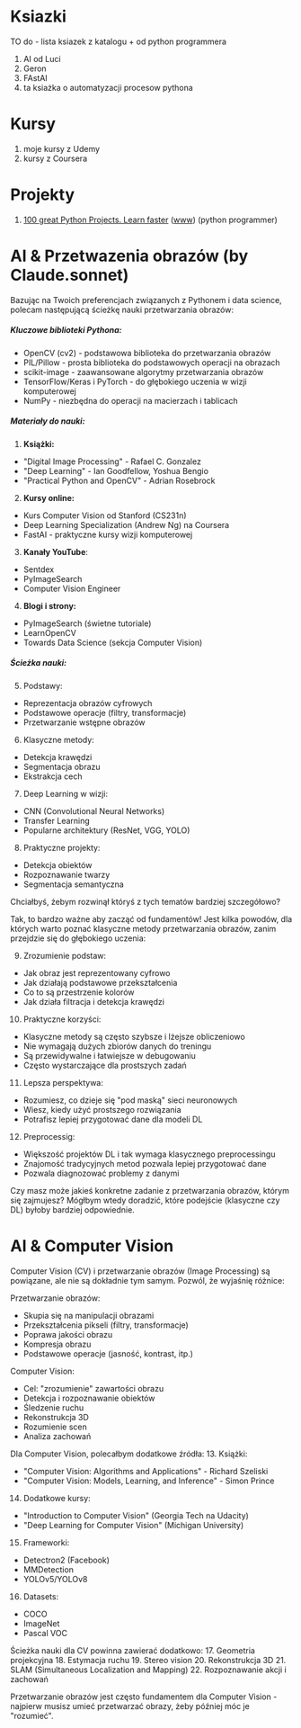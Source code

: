 
# Ksiazki
 TO do - lista ksiazek z katalogu + od python programmera
 1. AI od Luci
 2. Geron
 3. FAstAI
 4. ta ksiażka o automatyzacji procesow pythona

# Kursy
1. moje kursy z Udemy
2. kursy z Coursera

#  Projekty
1. [100 great Python Projects. Learn faster](https://www.youtube.com/watch?v=EY6FFBDp2zw) ([www](https://data-flair.training/blogs/python-project-ideas/)) (python programmer)

# AI & Przetwazenia obrazów (by Claude.sonnet)


Bazując na Twoich preferencjach związanych z Pythonem i data science, polecam następującą ścieżkę nauki przetwarzania obrazów:

#####  Kluczowe biblioteki Pythona:
- OpenCV (cv2) - podstawowa biblioteka do przetwarzania obrazów
- PIL/Pillow - prosta biblioteka do podstawowych operacji na obrazach
- scikit-image - zaawansowane algorytmy przetwarzania obrazów
- TensorFlow/Keras i PyTorch - do głębokiego uczenia w wizji komputerowej
- NumPy - niezbędna do operacji na macierzach i tablicach

#####  Materiały do nauki:
1. **Książki:**
- "Digital Image Processing" - Rafael C. Gonzalez
- "Deep Learning" - Ian Goodfellow, Yoshua Bengio
- "Practical Python and OpenCV" - Adrian Rosebrock

2. **Kursy online:**
- Kurs Computer Vision od Stanford (CS231n)
- Deep Learning Specialization (Andrew Ng) na Coursera
- FastAI - praktyczne kursy wizji komputerowej

3. **Kanały YouTube**:
- Sentdex
- PyImageSearch
- Computer Vision Engineer

4. **Blogi i strony:**
- PyImageSearch (świetne tutoriale)
- LearnOpenCV
- Towards Data Science (sekcja Computer Vision)

##### Ścieżka nauki:
5. Podstawy:
- Reprezentacja obrazów cyfrowych
- Podstawowe operacje (filtry, transformacje)
- Przetwarzanie wstępne obrazów

6. Klasyczne metody:
- Detekcja krawędzi
- Segmentacja obrazu
- Ekstrakcja cech

7. Deep Learning w wizji:
- CNN (Convolutional Neural Networks)
- Transfer Learning
- Popularne architektury (ResNet, VGG, YOLO)

8. Praktyczne projekty:
- Detekcja obiektów
- Rozpoznawanie twarzy
- Segmentacja semantyczna

Chciałbyś, żebym rozwinął któryś z tych tematów bardziej szczegółowo?

Tak, to bardzo ważne aby zacząć od fundamentów! Jest kilka powodów, dla których warto poznać klasyczne metody przetwarzania obrazów, zanim przejdzie się do głębokiego uczenia:

9. Zrozumienie podstaw:
- Jak obraz jest reprezentowany cyfrowo
- Jak działają podstawowe przekształcenia
- Co to są przestrzenie kolorów
- Jak działa filtracja i detekcja krawędzi

10. Praktyczne korzyści:
- Klasyczne metody są często szybsze i lżejsze obliczeniowo
- Nie wymagają dużych zbiorów danych do treningu
- Są przewidywalne i łatwiejsze w debugowaniu
- Często wystarczające dla prostszych zadań

11. Lepsza perspektywa:
- Rozumiesz, co dzieje się "pod maską" sieci neuronowych
- Wiesz, kiedy użyć prostszego rozwiązania
- Potrafisz lepiej przygotować dane dla modeli DL

12. Preprocessig:
- Większość projektów DL i tak wymaga klasycznego preprocessingu
- Znajomość tradycyjnych metod pozwala lepiej przygotować dane
- Pozwala diagnozować problemy z danymi

Czy masz może jakieś konkretne zadanie z przetwarzania obrazów, którym się zajmujesz? Mógłbym wtedy doradzić, które podejście (klasyczne czy DL) byłoby bardziej odpowiednie.

# AI & Computer Vision

Computer Vision (CV) i przetwarzanie obrazów (Image Processing) są powiązane, ale nie są dokładnie tym samym. Pozwól, że wyjaśnię różnice:

Przetwarzanie obrazów:
- Skupia się na manipulacji obrazami
- Przekształcenia pikseli (filtry, transformacje)
- Poprawa jakości obrazu
- Kompresja obrazu
- Podstawowe operacje (jasność, kontrast, itp.)

Computer Vision:
- Cel: "zrozumienie" zawartości obrazu
- Detekcja i rozpoznawanie obiektów
- Śledzenie ruchu
- Rekonstrukcja 3D
- Rozumienie scen
- Analiza zachowań

Dla Computer Vision, polecałbym dodatkowe źródła:
13. Książki:
- "Computer Vision: Algorithms and Applications" - Richard Szeliski
- "Computer Vision: Models, Learning, and Inference" - Simon Prince

14. Dodatkowe kursy:
- "Introduction to Computer Vision" (Georgia Tech na Udacity)
- "Deep Learning for Computer Vision" (Michigan University)

15. Frameworki:
- Detectron2 (Facebook)
- MMDetection
- YOLOv5/YOLOv8

16. Datasets:
- COCO
- ImageNet
- Pascal VOC

Ścieżka nauki dla CV powinna zawierać dodatkowo:
17. Geometria projekcyjna
18. Estymacja ruchu
19. Stereo vision
20. Rekonstrukcja 3D
21. SLAM (Simultaneous Localization and Mapping)
22. Rozpoznawanie akcji i zachowań

Przetwarzanie obrazów jest często fundamentem dla Computer Vision - najpierw musisz umieć przetwarzać obrazy, żeby później móc je "rozumieć".